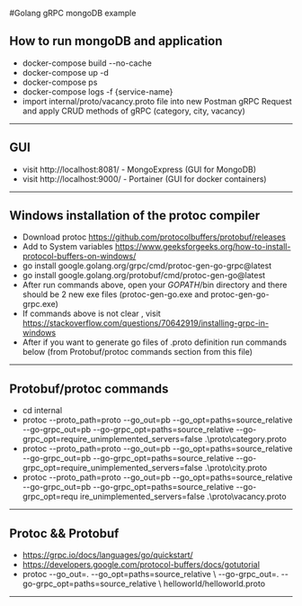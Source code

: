 #Golang gRPC mongoDB example

## How to run mongoDB and application
- docker-compose build --no-cache
- docker-compose up -d
- docker-compose ps
- docker-compose logs -f {service-name}
- import internal/proto/vacancy.proto file into new Postman gRPC Request and apply CRUD methods of gRPC (category, city, vacancy)
____

## GUI
- visit http://localhost:8081/ - MongoExpress (GUI for MongoDB)
- visit http://localhost:9000/ - Portainer (GUI for docker containers)
____

## Windows installation of the protoc compiler
 - Download protoc https://github.com/protocolbuffers/protobuf/releases
 - Add to System variables https://www.geeksforgeeks.org/how-to-install-protocol-buffers-on-windows/
 - go install google.golang.org/grpc/cmd/protoc-gen-go-grpc@latest   
 - go install google.golang.org/protobuf/cmd/protoc-gen-go@latest 
 - After run commands above, open your $GOPATH$/bin directory and there should be 2 new exe files (protoc-gen-go.exe and protoc-gen-go-grpc.exe)
 - If commands above is not clear , visit https://stackoverflow.com/questions/70642919/installing-grpc-in-windows
 - After if you want to generate go files of .proto definition run commands below (from Protobuf/protoc commands section from this file)
____

## Protobuf/protoc commands
- cd internal
- protoc --proto_path=proto --go_out=pb --go_opt=paths=source_relative --go-grpc_out=pb --go-grpc_opt=paths=source_relative --go-grpc_opt=require_unimplemented_servers=false .\proto\category.proto
- protoc --proto_path=proto --go_out=pb --go_opt=paths=source_relative --go-grpc_out=pb --go-grpc_opt=paths=source_relative --go-grpc_opt=require_unimplemented_servers=false .\proto\city.proto
- protoc --proto_path=proto --go_out=pb --go_opt=paths=source_relative --go-grpc_out=pb --go-grpc_opt=paths=source_relative --go-grpc_opt=requ ire_unimplemented_servers=false .\proto\vacancy.proto
____

## Protoc && Protobuf
- https://grpc.io/docs/languages/go/quickstart/
- https://developers.google.com/protocol-buffers/docs/gotutorial
- protoc --go_out=. --go_opt=paths=source_relative \ --go-grpc_out=. --go-grpc_opt=paths=source_relative \ helloworld/helloworld.proto
____
